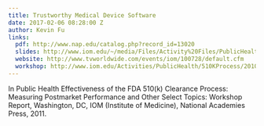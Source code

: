 ```yaml
---
title: Trustworthy Medical Device Software
date: 2017-02-06 08:28:00 Z
author: Kevin Fu
links:
  pdf: http://www.nap.edu/catalog.php?record_id=13020
  slides: http://www.iom.edu/~/media/Files/Activity%20Files/PublicHealth/510kProcess/2010-JUL-28/01%20Fu%20v2.pdf
  website: http://www.tvworldwide.com/events/iom/100728/default.cfm
  workshop: http://www.iom.edu/Activities/PublicHealth/510KProcess/2010-JUL-28.aspx
---
```


In Public Health Effectiveness of the FDA 510(k) Clearance Process: Measuring Postmarket Performance and Other Select Topics: Workshop Report, Washington, DC, IOM (Institute of Medicine), National Academies Press, 2011.
